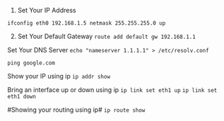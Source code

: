 1. Set Your IP Address
```
ifconfig eth0 192.168.1.5 netmask 255.255.255.0 up
```

2. Set Your Default Gateway
```route add default gw 192.168.1.1```

Set Your DNS Server
```echo "nameserver 1.1.1.1" > /etc/resolv.conf```

```ping google.com```

Show your IP using ip
```ip addr show```

Bring an interface up or down using ip
```ip link set eth1 up```
```ip link set eth1 down```

#Showing your routing using ip#
```ip route show```
